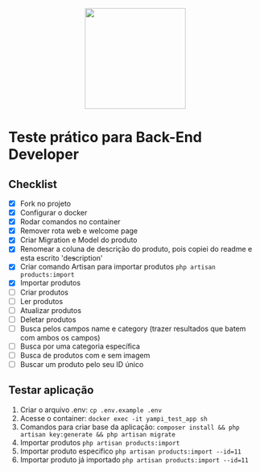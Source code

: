 <p align="center"><a href="https://yampi.com.br" target="_blank"><img src="https://icons.yampi.me/svg/brand-yampi.svg" width="200"></a></p>

# Teste prático para Back-End Developer

## Checklist
- [x] Fork no projeto
- [x] Configurar o docker
- [x] Rodar comandos no container
- [x] Remover rota web e welcome page
- [x] Criar Migration e Model do produto
- [x] Renomear a coluna de descrição do produto, pois copiei do readme e esta escrito 'de~~s~~cription'
- [x] Criar comando Artisan para importar produtos `php artisan products:import`
- [x] Importar produtos
- [ ] Criar produtos
- [ ] Ler produtos
- [ ] Atualizar produtos
- [ ] Deletar produtos
- [ ] Busca pelos campos name e category (trazer resultados que batem com ambos os campos)
- [ ] Busca por uma categoria específica
- [ ] Busca de produtos com e sem imagem
- [ ] Buscar um produto pelo seu ID único

## Testar aplicação

1. Criar o arquivo .env: `cp .env.example .env` 
1. Acesse o container: `docker exec -it yampi_test_app sh` 
2. Comandos para criar base da aplicação: `composer install && php artisan key:generate && php artisan migrate`
3. Importar produtos `php artisan products:import`
4. Importar produto especifico `php artisan products:import --id=11`
5. Importar produto já importado `php artisan products:import --id=11`
